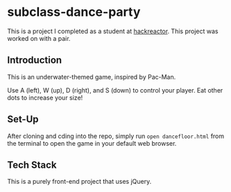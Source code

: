 # subclass-dance-party
This is a project I completed as a student at [hackreactor](http://hackreactor.com). This project was worked on with a pair.

## Introduction

This is an underwater-themed game, inspired by Pac-Man.



Use A (left), W (up), D (right), and S (down) to control your player. Eat other dots to increase your size!

## Set-Up

After cloning and cding into the repo, simply run ```open dancefloor.html``` from the terminal to open the game in your default web browser.

## Tech Stack

This is a purely front-end project that uses jQuery.